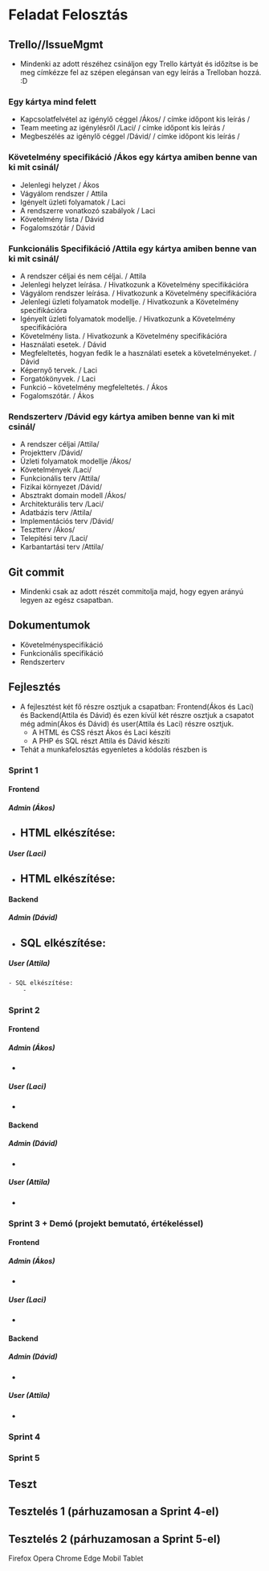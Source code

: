 # Feladat Felosztás

## Trello//IssueMgmt

- Mindenki az adott részéhez csináljon egy Trello kártyát és időzítse is be meg címkézze fel az szépen elegánsan van
egy leírás a Trelloban hozzá. :D 

### Egy kártya mind felett
- Kapcsolatfelvétel az igénylő céggel /Ákos/ / címke időpont kis leírás /
- Team meeting az igénylésről /Laci/ / címke időpont kis leírás /
- Megbeszélés az igénylő céggel /Dávid/ / címke időpont kis leírás /

### Követelmény specifikáció /Ákos egy kártya amiben benne van ki mit csinál/
- Jelenlegi helyzet / Ákos
- Vágyálom rendszer / Attila
- Igényelt üzleti folyamatok / Laci
- A rendszerre vonatkozó szabályok / Laci
- Követelmény lista / Dávid
- Fogalomszótár / Dávid

### Funkcionális Specifikáció /Attila egy kártya amiben benne van ki mit csinál/
- A rendszer céljai és nem céljai. / Attila 
- Jelenlegi helyzet leírása. / Hivatkozunk a Követelmény specifikációra
- Vágyálom rendszer leírása. / Hivatkozunk a Követelmény specifikációra
- Jelenlegi üzleti folyamatok modellje. / Hivatkozunk a Követelmény specifikációra
- Igényelt üzleti folyamatok modellje. / Hivatkozunk a Követelmény specifikációra
- Követelmény lista. / Hivatkozunk a Követelmény specifikációra
- Használati esetek. / Dávid
- Megfeleltetés, hogyan fedik le a használati esetek a követelményeket. / Dávid
- Képernyő tervek. / Laci
- Forgatókönyvek. / Laci
- Funkció – követelmény megfeleltetés. / Ákos
- Fogalomszótár. / Ákos

### Rendszerterv /Dávid egy kártya amiben benne van ki mit csinál/
- A rendszer céljai /Attila/
- Projektterv /Dávid/
- Üzleti folyamatok modellje /Ákos/
- Követelmények /Laci/
- Funkcionális terv /Attila/
- Fizikai környezet /Dávid/
- Absztrakt domain modell /Ákos/
- Architekturális terv /Laci/
- Adatbázis terv /Attila/
- Implementációs terv /Dávid/
- Tesztterv /Ákos/
- Telepítési terv /Laci/
- Karbantartási terv /Attila/

## Git commit

- Mindenki csak az adott részét commitolja majd, hogy egyen arányú legyen az egész csapatban.

## Dokumentumok

- Követelményspecifikáció
- Funkcionális specifikáció
- Rendszerterv 

## Fejlesztés

- A fejlesztést két fő részre osztjuk a csapatban: Frontend(Ákos és Laci) és Backend(Attila és Dávid) és ezen kívül két részre osztjuk a csapatot még admin(Ákos és Dávid) és user(Attila és Laci) részre osztjuk. 
	- A HTML és CSS részt Ákos és Laci készíti
	- A PHP és SQL részt Attila és Dávid készíti
- Tehát a munkafelosztás egyenletes a kódolás részben is

### Sprint 1

#### Frontend

##### Admin (Ákos)
- HTML elkészítése:
	- 

##### User (Laci)
- HTML elkészítése:
	- 

#### Backend

##### Admin (Dávid)
- SQL elkészítése:
	- 

##### User (Attila)
	- SQL elkészítése:
		- 

### Sprint 2

#### Frontend

##### Admin (Ákos)
- 

##### User (Laci)
- 

#### Backend

##### Admin (Dávid)
- 

##### User (Attila)
- 

### Sprint 3 + Demó (projekt bemutató, értékeléssel)

#### Frontend

##### Admin (Ákos)
- 

##### User (Laci)
- 

#### Backend

##### Admin (Dávid)
- 

##### User (Attila)
- 

### Sprint 4 

### Sprint 5

## Teszt

## Tesztelés 1 (párhuzamosan a Sprint 4-el)

## Tesztelés 2 (párhuzamosan a Sprint 5-el)

Firefox
Opera
Chrome
Edge
Mobil
Tablet